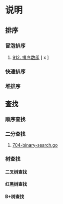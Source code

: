 # 说明

## 排序
### 冒泡排序
1. [912. 排序数组](https://leetcode-cn.com/problems/sort-an-array/) [ x ]

### 快速排序

### 堆排序

## 查找
### 顺序查找

### 二分查找
1. [704-binary-search.go](https://leetcode-cn.com/problems/binary-search/)

### 树查找
#### 二叉树查找

#### 红黑树查找

#### B+树查找

